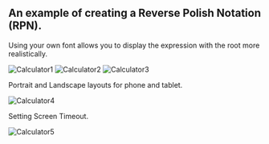 ## An example of creating a Reverse Polish Notation (RPN).

Using your own font allows you to display the expression with the root more realistically.

![Calculator1](https://github.com/user-attachments/assets/9648511d-092b-4e8e-b7de-32259371a73b)
![Calculator2](https://github.com/user-attachments/assets/cb7de652-f431-45c1-8632-26d294d213c5)
![Calculator3](https://github.com/user-attachments/assets/615a6488-4bf3-47c1-8b17-d6220db2a969)

Portrait and Landscape layouts for phone and tablet.

![Calculator4](https://github.com/user-attachments/assets/47fac904-0d98-4a93-9080-485a1fd26be7)

Setting Screen Timeout.

![Calculator5](https://github.com/user-attachments/assets/b0075bc4-e8ec-4546-8755-6d4dee8c272a)

